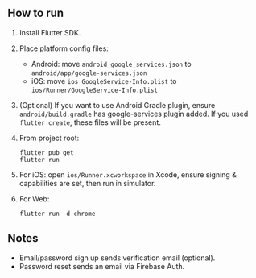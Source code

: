

## How to run

1. Install Flutter SDK.

2. Place platform config files:
   - Android: move `android_google_services.json` to `android/app/google-services.json`
   - iOS: move `ios_GoogleService-Info.plist` to `ios/Runner/GoogleService-Info.plist`

3. (Optional) If you want to use Android Gradle plugin, ensure `android/build.gradle` has google-services plugin added. If you used `flutter create`, these files will be present.

4. From project root:
   ```
   flutter pub get
   flutter run
   ```

5. For iOS: open `ios/Runner.xcworkspace` in Xcode, ensure signing & capabilities are set, then run in simulator.

6. For Web:
   ```
   flutter run -d chrome
   ```

## Notes
- Email/password sign up sends verification email (optional).
- Password reset sends an email via Firebase Auth.
